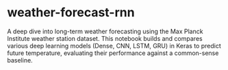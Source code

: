 # weather-forecast-rnn
A deep dive into long-term weather forecasting using the Max Planck Institute weather station dataset. This notebook builds and compares various deep learning models (Dense, CNN, LSTM, GRU) in Keras to predict future temperature, evaluating their performance against a common-sense baseline.
